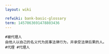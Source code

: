 ```yaml
---
layout: wiki

refwiki: bank-basic-glossary
term: 1457063691478803436
---
```


```
#被代理人
由他人以自己的名义代为民事法律行为，并承受法律后果的人。
#代理 #代理人

```